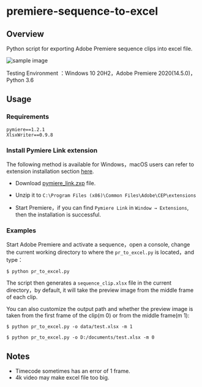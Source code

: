 # premiere-sequence-to-excel

## Overview

Python script for exporting Adobe Premiere sequence clips into excel file.

![sample image](https://i.loli.net/2021/03/14/afLEAT12ois9uOR.png)

 Testing Environment ：Windows 10 20H2，Adobe Premiere 2020(14.5.0)，Python 3.6



## Usage

### Requirements

```
pymiere==1.2.1
XlsxWriter==0.9.8
```



### Install Pymiere Link extension 

The following method is available for Windows，macOS users can refer to extension installation section [here](https://github.com/qmasingarbe/pymiere/blob/master/README.md#installation).

- Download [pymiere_link.zxp](https://github.com/qmasingarbe/pymiere/blob/master/pymiere_link.zxp) file.

- Unzip it to  `C:\Program Files (x86)\Common Files\Adobe\CEP\extensions`

- Start Premiere，if you can find `Pymiere Link` in `Window → Extensions`, then the installation is successful.

  

### Examples

Start Adobe Premiere and activate a sequence，open a console, change the current working directory to where the `pr_to_excel.py` is located，and type：

```
$ python pr_to_excel.py
```

The script then generates a  `sequence_clip.xlsx` file in the current directory，by default, it will take the preview image from the middle frame of each clip.



You can also customize the output path and whether the preview image is taken from the first frame of the clip(m 0) or from the middle frame(m 1):

```
$ python pr_to_excel.py -o data/test.xlsx -m 1
```

```
$ python pr_to_excel.py -o D:/documents/test.xlsx -m 0
```



  

## Notes

- Timecode sometimes has an error of 1 frame.
- 4k video may make excel file too big.



